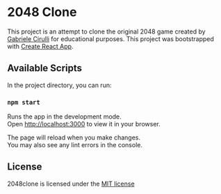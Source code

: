 # 2048 Clone
This project is an attempt to clone the original 2048 game created by [Gabriele Cirulli](https://github.com/gabrielecirulli) for educational purposes.
This project was bootstrapped with [Create React App](https://github.com/facebook/create-react-app).

## Available Scripts

In the project directory, you can run:

### `npm start`

Runs the app in the development mode.\
Open [http://localhost:3000](http://localhost:3000) to view it in your browser.

The page will reload when you make changes.\
You may also see any lint errors in the console.
## License
2048clone is licensed under the [MIT license](https://github.com/philliplam8/2048clone/blob/main/LICENSE.txt)
